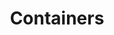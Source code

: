 ---
title: "Containers"
description: "Custom Climates offers state-of-the-art climate-controlled containers designed to safeguard your materials in any environment. Our containers provide reliable temperature and humidity control, perfect for industries requiring secure, stable storage. With features like 24/7 surveillance, standby generators, and advanced monitoring systems, our containers ensure your assets remain protected and in optimal condition. Tailor your container to suit the needs of your project and experience the peace of mind that comes with high-quality storage solutions."
image: "../../assets/uploads/placeholder-trailer.jpg"
specifications:
  - label: "Length"
    value: "20 to 40 Feet"
  - label: "Height"
    value: "8ft to 9ft 5in"
  - label: "Width"
    value: "All 8 Feet Wide"
order_button_text: "Order Container"
--- 